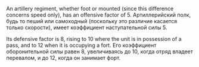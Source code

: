 
An artillery regiment, whether foot or mounted (since this difference concerns speed only), has an offensive factor of 5.
Артиллерийский полк, будь то пеший или самоходный (поскольку это различие касается только скорости), имеет коэффициент наступательной силы 5.

Its defensive factor is 8, rising to 10 where the unit is in possession of a pass, and to 12 when it is occupying a fort.
Его коэффициент оборонительной силы равен 8, увеличиваясь до 10, когда отряд владеет перевалом, и до 12, когда он занимает форт.